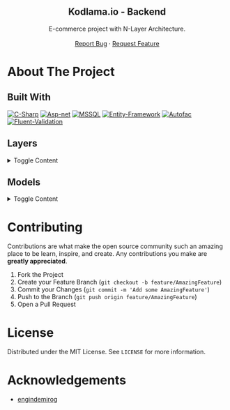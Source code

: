 <br />
<p align="center">
  <h2 align="center">Kodlama.io - Backend</h2>
  <p align="center">
    E-commerce project with N-Layer Architecture.
    <br />
    <br />
    <a href="#">Report Bug</a>
    ·
    <a href="#">Request Feature</a>
  </p>
</p>

# About The Project

## Built With

[![C-Sharp](https://img.shields.io/badge/C%23-239120?style=for-the-badge&logo=c-sharp&logoColor=white)](https://docs.microsoft.com/en-us/dotnet/csharp/)
[![Asp-net](https://img.shields.io/badge/ASP.NET-5C2D91?style=for-the-badge&logo=.net&logoColor=white)](https://dotnet.microsoft.com/apps/aspnet)
[![MSSQL](https://img.shields.io/badge/MSSQL-004880?style=for-the-badge&logo=microsoft-sql-server&logoColor=white)](https://www.microsoft.com/en-us/sql-server/sql-server-2019?rtc=2)
[![Entity-Framework](https://img.shields.io/badge/Entity%20Framework-004880?style=for-the-badge&logo=nuget&logoColor=white)](https://docs.microsoft.com/en-us/ef/)
[![Autofac](https://img.shields.io/badge/Autofac-004880?style=for-the-badge&logo=nuget&logoColor=white)](https://autofac.org/)
[![Fluent-Validation](https://img.shields.io/badge/Fluent%20Validation-004880?style=for-the-badge&logo=nuget&logoColor=white)](https://fluentvalidation.net/)


## Layers

<details>
  <summary>Toggle Content</summary>

### Business

Business Layer created to process or control the incoming information according to the required conditions.

### Core

Core layer containing various particles independent of the project.

### DataAccess

Data Access Layer created to perform database CRUD operations.

### Entities

Entities Layer created for database tables.

### WebAPI

Web API Layer that opens the business layer to the internet.

</details><p></p>

## Models

<details>
  <summary>Toggle Content</summary>


### Product Images

| Name      | Data Type     | Allow Nulls | Default |
| :-------- | :------------ | :---------- | :------ |
| Id        | int           | False       |         |
| ProductId | int           | False       |         |
| ImagePath | nvarchar(MAX) | False       |         |
| Date      | datetime      | False       |         |

### Product

| Name                   | Data Type     | Allow Nulls | Default |
| :--------------------- | :------------ | :---------- | :------ |
| ProductId              | int           | False       |         |
| ProductName            | nvarchar(50)  | False       |         |
| CategoryId             | int           | False       |         |
| UnitPrice              | decimal(18,0) | False       |         |
| UnitinStock            | smallint      | False       |         |

### Category

| Name         | Data Type    | Allow Nulls | Default |
| :----------- | :----------- | :---------- | :------ |
| CategoryId   | int          | False       |         |
| CategoryName | nvarchar(25) | False       |         |

### Customer

| Name                | Data Type    | Allow Nulls | Default |
| :------------------ | :----------- | :---------- | :------ |
| CustomerId          | int          | False       |         |
| ContactName         | nvarchar(50) | True        |         |
| CompanyName         | nvarchar(50) | True        |         |
| City                | nvarchar(50) | True        |         |

### OperationClaims

| Name | Data Type    | Allow Nulls | Default |
| :--- | :----------- | :---------- | :------ |
| Id   | int          | False       |         |
| Name | varchar(250) | False       |         |

### UserOperationClaims

| Name             | Data Type | Allow Nulls | Default |
| :--------------- | :-------- | :---------- | :------ |
| Id               | int       | False       |         |
| UserId           | int       | False       |         |
| OperationClaimId | int       | False       |         |

### Users

| Name         | Data Type      | Allow Nulls | Default |
| :----------- | :------------- | :---------- | :------ |
| Id           | int            | False       |         |
| FirstName    | nvarchar(50)   | False       |         |
| LastName     | nvarchar(50)   | False       |         |
| Email        | nvarchar(50)   | False       |         |
| PasswordHash | varbinary(500) | False       |         |
| PasswordSalt | varbinary(500) | False       |         |
| Status       | bit            | False       |         |

</details><p></p>

# Contributing

Contributions are what make the open source community such an amazing place to be learn, inspire, and create. Any contributions you make are **greatly appreciated**.

1. Fork the Project
2. Create your Feature Branch (`git checkout -b feature/AmazingFeature`)
3. Commit your Changes (`git commit -m 'Add some AmazingFeature'`)
4. Push to the Branch (`git push origin feature/AmazingFeature`)
5. Open a Pull Request

# License

Distributed under the MIT License. See `LICENSE` for more information.

# Acknowledgements

- [engindemirog](https://www.linkedin.com/in/engindemirog/)
